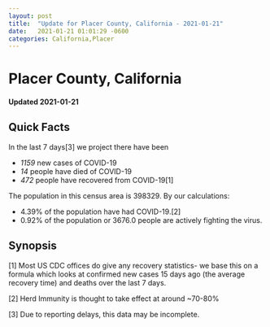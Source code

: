 ```yaml
---
layout: post
title:  "Update for Placer County, California - 2021-01-21"
date:   2021-01-21 01:01:29 -0600
categories: California,Placer
---
```


# Placer County, California
#### Updated 2021-01-21

## Quick Facts

In the last 7 days[3] we project there have been
- *1159* new cases of COVID-19
- *14* people have died of COVID-19
- *472* people have recovered from COVID-19[1]

The population in this census area is 398329. By our calculations:
- 4.39% of the population have had COVID-19.[2]
- 0.92% of the population or 3676.0 people are actively fighting the virus.

## Synopsis




[1] Most US CDC offices do give any recovery statistics- we base this on a formula which looks at confirmed new cases
15 days ago (the average recovery time) and deaths over the last 7 days.

[2] Herd Immunity is thought to take effect at around ~70-80%

[3] Due to reporting delays, this data may be incomplete.
 
    